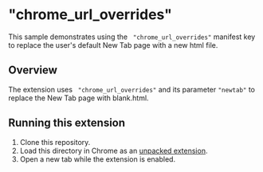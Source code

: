 # "chrome_url_overrides"

This sample demonstrates using the ` "chrome_url_overrides"` manifest key to replace the user's default New Tab page with a new html file.

## Overview

The extension uses ` "chrome_url_overrides"` and its parameter `"newtab"` to replace the New Tab page with blank.html.

## Running this extension

1. Clone this repository.
2. Load this directory in Chrome as an [unpacked extension](https://developer.chrome.com/docs/extensions/mv3/getstarted/development-basics/#load-unpacked).
3. Open a new tab while the extension is enabled.

